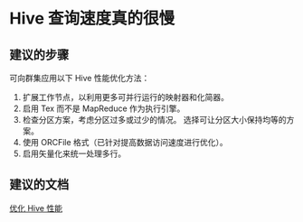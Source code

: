 <properties
    pageTitle="My hive queries are really slow"
    description="Hive 查询速度真的很慢"
    service="microsoft.hdinsight"
    resource="clusters"
    authors="bharathsreenivas"
    displayOrder="7"
    selfHelpType="resource"
    supportTopicIds="32511190"
    resourceTags=""
    productPesIds="15078"
    cloudEnvironments="public"
/>


# Hive 查询速度真的很慢
<a id="my-hive-queries-are-really-slow" class="xliff"></a>

## **建议的步骤**
<a id="recommended-steps" class="xliff"></a>
可向群集应用以下 Hive 性能优化方法：
 
 1. 扩展工作节点，以利用更多可并行运行的映射器和化简器。
 2. 启用 Tex 而不是 MapReduce 作为执行引擎。
 3. 检查分区方案，考虑分区过多或过少的情况。 选择可让分区大小保持均等的方案。
 4. 使用 ORCFile 格式（已针对提高数据访问速度进行优化）。
 5. 启用矢量化来统一处理多行。

## **建议的文档**
<a id="recommended-documents" class="xliff"></a>
[优化 Hive 性能](https://docs.microsoft.com/azure/hdinsight/hdinsight-hadoop-optimize-hive-query)<br>

